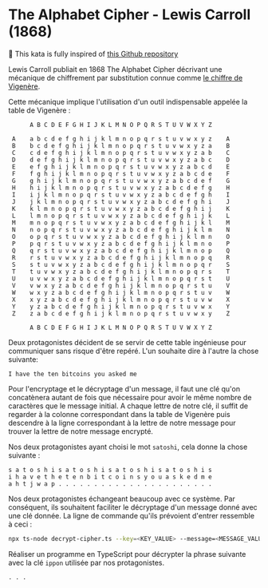 # The Alphabet Cipher - Lewis Carroll (1868)

🧷 This kata is fully inspired of [this Github repository](https://github.com/gigasquid/wonderland-clojure-katas/tree/master/alphabet-cipher)

Lewis Carroll publiait en 1868 The Alphabet Cipher décrivant une mécanique de chiffrement par substitution connue comme [le chiffre de Vigenère](https://en.wikipedia.org/wiki/Vigen%C3%A8re_cipher).

Cette mécanique implique l'utilisation d'un outil indispensable appelée la table de Vigenère :

```
      A B C D E F G H I J K L M N O P Q R S T U V W X Y Z     
                                                             
 A    a b c d e f g h i j k l m n o p q r s t u v w x y z    A
 B    b c d e f g h i j k l m n o p q r s t u v w x y z a    B
 C    c d e f g h i j k l m n o p q r s t u v w x y z a b    C
 D    d e f g h i j k l m n o p q r s t u v w x y z a b c    D
 E    e f g h i j k l m n o p q r s t u v w x y z a b c d    E
 F    f g h i j k l m n o p q r s t u v w x y z a b c d e    F
 G    g h i j k l m n o p q r s t u v w x y z a b c d e f    G
 H    h i j k l m n o p q r s t u v w x y z a b c d e f g    H
 I    i j k l m n o p q r s t u v w x y z a b c d e f g h    I
 J    j k l m n o p q r s t u v w x y z a b c d e f g h i    J
 K    k l m n o p q r s t u v w x y z a b c d e f g h i j    K
 L    l m n o p q r s t u v w x y z a b c d e f g h i j k    L
 M    m n o p q r s t u v w x y z a b c d e f g h i j k l    M
 N    n o p q r s t u v w x y z a b c d e f g h i j k l m    N
 O    o p q r s t u v w x y z a b c d e f g h i j k l m n    O
 P    p q r s t u v w x y z a b c d e f g h i j k l m n o    P
 Q    q r s t u v w x y z a b c d e f g h i j k l m n o p    Q
 R    r s t u v w x y z a b c d e f g h i j k l m n o p q    R
 S    s t u v w x y z a b c d e f g h i j k l m n o p q r    S
 T    t u v w x y z a b c d e f g h i j k l m n o p q r s    T
 U    u v w x y z a b c d e f g h i j k l m n o p q r s t    U
 V    v w x y z a b c d e f g h i j k l m n o p q r s t u    V
 W    w x y z a b c d e f g h i j k l m n o p q r s t u v    W
 X    x y z a b c d e f g h i j k l m n o p q r s t u v w    X
 Y    y z a b c d e f g h i j k l m n o p q r s t u v w x    Y
 Z    z a b c d e f g h i j k l m n o p q r s t u v w x y    Z
                                                             
      A B C D E F G H I J K L M N O P Q R S T U V W X Y Z     
```

Deux protagonistes décident de se servir de cette table ingénieuse pour communiquer sans risque d'être repéré. L'un souhaite dire à l'autre la chose suivante:
```
I have the ten bitcoins you asked me
```

Pour l'encryptage et le décryptage d'un message, il faut une clé qu'on concatènera autant de fois que nécessaire pour avoir le même nombre de caractères que le message initial. A chaque lettre de notre clé, il suffit de regarder à la colonne correspondant dans la table de Vigenère puis descendre à la ligne correspondant à la lettre de notre message pour trouver la lettre de notre message encrypté.  

Nos deux protagonistes ayant choisi le mot `satoshi`, cela donne la chose suivante : 
```
s a t o s h i s a t o s h i s a t o s h i s a t o s h i s
i h a v e t h e t e n b i t c o i n s y o u a s k e d m e
a h t j w a p . . . . . . . . . . . . . . . . . . . . . .
```
Nos deux protagonistes échangeant beaucoup avec ce système. Par conséquent, ils souhaitent faciliter le décryptage d'un message donné avec une clé donnée. La ligne de commande qu'ils prévoient d'entrer ressemble à ceci :
```bash
npx ts-node decrypt-cipher.ts --key=<KEY_VALUE> --message=<MESSAGE_VALUE>
```

Réaliser un programme en TypeScript pour décrypter la phrase suivante avec la clé `ippon` utilisée par nos protagonistes.
```
. . .
```
